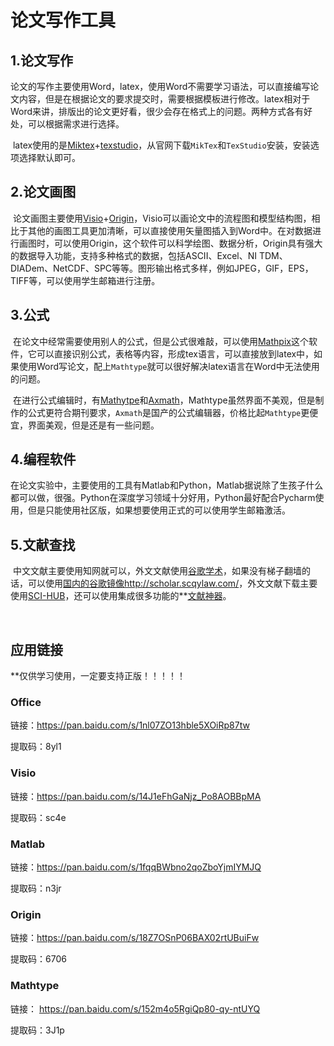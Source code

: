 # 论文写作工具

## 1.论文写作

​		论文的写作主要使用Word，latex，使用Word不需要学习语法，可以直接编写论文内容，但是在根据论文的要求提交时，需要根据模板进行修改。latex相对于Word来讲，排版出的论文更好看，很少会存在格式上的问题。两种方式各有好处，可以根据需求进行选择。

​		latex使用的是[Miktex](https://miktex.org/)+[texstudio](http://texstudio.sourceforge.net/)，从官网下载`MikTex`和`TexStudio`安装，安装选项选择默认即可。

## 2.论文画图

​		论文画图主要使用[Visio](https://www.microsoftstore.com.cn/software/office/visio-standard-2021)+[Origin](https://www.originlab.com/)，Visio可以画论文中的流程图和模型结构图，相比于其他的画图工具更加清晰，可以直接使用矢量图插入到Word中。在对数据进行画图时，可以使用Origin，这个软件可以科学绘图、数据分析，Origin具有强大的数据导入功能，支持多种格式的数据，包括ASCII、Excel、NI TDM、DIADem、NetCDF、SPC等等。图形输出格式多样，例如JPEG，GIF，EPS，TIFF等，可以使用学生邮箱进行注册。

## 3.公式

​		在论文中经常需要使用别人的公式，但是公式很难敲，可以使用[Mathpix](https://mathpix.com/)这个软件，它可以直接识别公式，表格等内容，形成tex语言，可以直接放到latex中，如果使用Word写论文，配上`Mathtype`就可以很好解决latex语言在Word中无法使用的问题。

​		在进行公式编辑时，有[Mathytpe](https://www.mathtype.cn/)和[Axmath](https://www.amyxun.com/)，Mathtype虽然界面不美观，但是制作的公式更符合期刊要求，`Axmath`是国产的公式编辑器，价格比起`Mathtype`更便宜，界面美观，但是还是有一些问题。

## 4.编程软件

​		在论文实验中，主要使用的工具有Matlab和Python，Matlab据说除了生孩子什么都可以做，很强。Python在深度学习领域十分好用，Python最好配合Pycharm使用，但是只能使用社区版，如果想要使用正式的可以使用学生邮箱激活。

## 5.文献查找

​		中文文献主要使用知网就可以，外文文献使用[谷歌学术](https://scholar.google.com/)，如果没有梯子翻墙的话，可以使用[国内的谷歌镜像http://scholar.scqylaw.com/](http://scholar.scqylaw.com/)，外文文献下载主要使用[SCI-HUB](https://sci-hub.st/)，还可以使用集成很多功能的**[文献神器](http://www.9312.net/download.html)。

​		

## 应用链接

**仅供学习使用，一定要支持正版！！！！！

### Office

链接：https://pan.baidu.com/s/1nl07ZO13hble5XOiRp87tw 

提取码：8yl1

### Visio

链接：https://pan.baidu.com/s/14J1eFhGaNjz_Po8AOBBpMA

提取码：sc4e

### Matlab

链接：https://pan.baidu.com/s/1fqqBWbno2qoZboYjmIYMJQ

提取码：n3jr

### Origin

链接：https://pan.baidu.com/s/18Z7OSnP06BAX02rtUBuiFw

提取码：6706

### Mathtype

链接： https://pan.baidu.com/s/152m4o5RgiQp80-qy-ntUYQ 

提取码：3J1p
